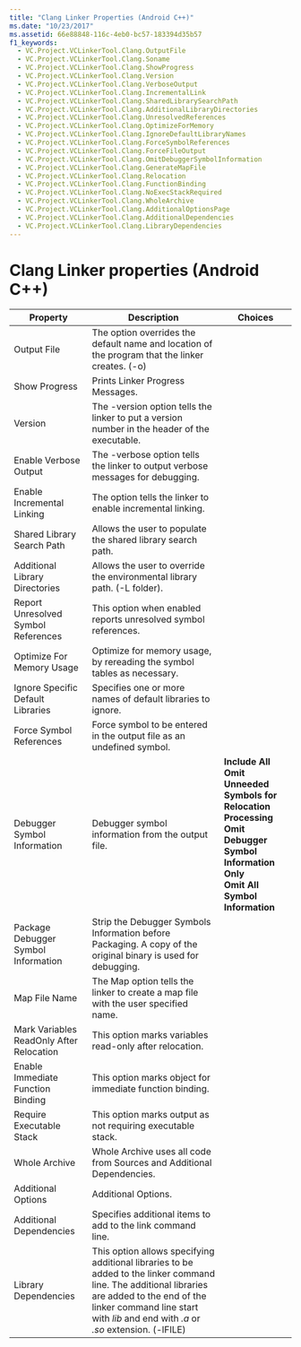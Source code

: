 ```yaml
---
title: "Clang Linker Properties (Android C++)"
ms.date: "10/23/2017"
ms.assetid: 66e88848-116c-4eb0-bc57-183394d35b57
f1_keywords:
  - VC.Project.VCLinkerTool.Clang.OutputFile
  - VC.Project.VCLinkerTool.Clang.Soname
  - VC.Project.VCLinkerTool.Clang.ShowProgress
  - VC.Project.VCLinkerTool.Clang.Version
  - VC.Project.VCLinkerTool.Clang.VerboseOutput
  - VC.Project.VCLinkerTool.Clang.IncrementalLink
  - VC.Project.VCLinkerTool.Clang.SharedLibrarySearchPath
  - VC.Project.VCLinkerTool.Clang.AdditionalLibraryDirectories
  - VC.Project.VCLinkerTool.Clang.UnresolvedReferences
  - VC.Project.VCLinkerTool.Clang.OptimizeForMemory
  - VC.Project.VCLinkerTool.Clang.IgnoreDefaultLibraryNames
  - VC.Project.VCLinkerTool.Clang.ForceSymbolReferences
  - VC.Project.VCLinkerTool.Clang.ForceFileOutput
  - VC.Project.VCLinkerTool.Clang.OmitDebuggerSymbolInformation
  - VC.Project.VCLinkerTool.Clang.GenerateMapFile
  - VC.Project.VCLinkerTool.Clang.Relocation
  - VC.Project.VCLinkerTool.Clang.FunctionBinding
  - VC.Project.VCLinkerTool.Clang.NoExecStackRequired
  - VC.Project.VCLinkerTool.Clang.WholeArchive
  - VC.Project.VCLinkerTool.Clang.AdditionalOptionsPage
  - VC.Project.VCLinkerTool.Clang.AdditionalDependencies
  - VC.Project.VCLinkerTool.Clang.LibraryDependencies
---
```

# Clang Linker properties (Android C++)

| Property | Description | Choices |
|--|--|--|
| Output File | The option overrides the default name and location of the program that the linker creates. (-o) |
| Show Progress | Prints Linker Progress Messages. |
| Version | The -version option tells the linker to put a version number in the header of the executable. |
| Enable Verbose Output | The -verbose option tells the linker to output verbose messages for debugging. |
| Enable Incremental Linking | The option tells the linker to enable incremental linking. |
| Shared Library Search Path | Allows the user to populate the shared library search path. |
| Additional Library Directories | Allows the user to override the environmental library path. (-L folder). |
| Report Unresolved Symbol References | This option when enabled reports unresolved symbol references. |
| Optimize For Memory Usage | Optimize for memory usage, by rereading the symbol tables as necessary. |
| Ignore Specific Default Libraries | Specifies one or more names of default libraries to ignore. |
| Force Symbol References | Force symbol to be entered in the output file as an undefined symbol. |
| Debugger Symbol Information | Debugger symbol information from the output file. | **Include All**<br>**Omit Unneeded Symbols for Relocation Processing**<br>**Omit Debugger Symbol Information Only**<br>**Omit All Symbol Information**<br> |
| Package Debugger Symbol Information | Strip the Debugger Symbols Information before Packaging.  A copy of the original binary is used for debugging. |
| Map File Name | The Map option tells the linker to create a map file with the user specified name. |
| Mark Variables ReadOnly After Relocation | This option marks variables read-only after relocation. |
| Enable Immediate Function Binding | This option marks object for immediate function binding. |
| Require Executable Stack | This option marks output as not requiring executable stack. |
| Whole Archive | Whole Archive uses all code from Sources and Additional Dependencies. |
| Additional Options | Additional Options. |
| Additional Dependencies | Specifies additional items to add to the link command line. |
| Library Dependencies | This option allows specifying additional libraries to be added to the linker command line. The additional libraries are added to the end of the linker command line start with *lib* and end with *.a* or *.so* extension.  (-lFILE) |
